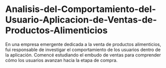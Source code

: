 # Analisis-del-Comportamiento-del-Usuario-Aplicacion-de-Ventas-de-Productos-Alimenticios
En una empresa emergente dedicada a la venta de productos alimenticios, fui responsable de investigar el comportamiento de los usuarios dentro de la aplicación. Comencé estudiando el embudo de ventas para comprender cómo los usuarios avanzan hacia la etapa de compra.
